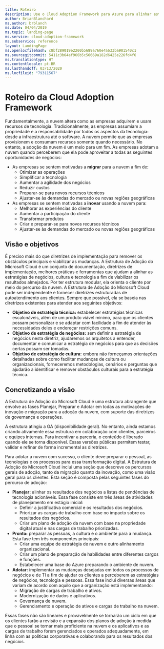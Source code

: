 ```yaml
---
title: Roteiro
description: Use o Cloud Adoption Framework para Azure para alinhar estratégias de negócios, cultura e tecnologia a fim de atingir os resultados empresariais desejados.
author: BrianBlanchard
ms.author: brblanch
ms.date: 04/04/2019
ms.topic: landing-page
ms.service: cloud-adoption-framework
ms.subservice: reference
layout: LandingPage
ms.openlocfilehash: c8bf289019e2200b5689a760e4a633ba901540c1
ms.sourcegitcommit: 5411c3b64af966b5c56669a182d6425e226fd4f6
ms.translationtype: HT
ms.contentlocale: pt-BR
ms.lasthandoff: 03/13/2020
ms.locfileid: "79311567"
---
```

# <a name="cloud-adoption-framework-roadmap"></a>Roteiro da Cloud Adoption Framework

Fundamentalmente, a nuvem altera como as empresas adquirem e usam recursos de tecnologia. Tradicionalmente, as empresas assumiam a propriedade e a responsabilidade por todos os aspectos da tecnologia: desde a infraestrutura até o software. A nuvem permite que as empresas provisionem e consumam recursos somente quando necessário. No entanto, a adoção da nuvem é um meio para um fim. As empresas adotam a nuvem quando perceberem que ela pode aproveitar a todas as seguintes oportunidades de negócios:

- As empresas se sentem motivadas a **migrar** para a nuvem a fim de:
  - Otimizar as operações
  - Simplificar a tecnologia
  - Aumentar a agilidade dos negócios
  - Reduzir custos
  - Preparar-se para novos recursos técnicos
  - Ajustar-se às demandas do mercado ou novas regiões geográficas
- As empresas se sentem motivadas a **inovar** usando a nuvem para:
  - Melhorar as experiências do cliente
  - Aumentar a participação do cliente
  - Transformar produtos
  - Criar e preparar-se para novos recursos técnicos
  - Ajustar-se às demandas do mercado ou novas regiões geográficas

## <a name="vision-and-objectives"></a>Visão e objetivos

É preciso mais do que diretrizes de implementação para remover os obstáculos principais e viabilizar as mudanças. A Estrutura de Adoção do Microsoft Cloud é um conjunto de documentação, diretrizes de implementação, melhores práticas e ferramentas que ajudam a alinhar as estratégias de negócios, cultura e tecnologia a fim de viabilizar os resultados almejados. Por ter estrutura modular, ela orienta o cliente por meio do percurso da nuvem. A Estrutura de Adoção do Microsoft Cloud pode ser independente e fornecer diretrizes estruturadas de autoatendimento aos clientes. Sempre que possível, ela se baseia nas diretrizes existentes para atender aos seguintes objetivos:

- **Objetivo de estratégia técnica:** estabelecer estratégias técnicas escalonáveis, além de um produto viável mínimo, para que os clientes possam personalizar e se adaptar com facilidade a fim de atender às necessidades deles e endereçar restrições comuns.
- **Objetivo de estratégia de negócios:** sem definir a estratégia de negócios nesta diretriz, ajudaremos os arquitetos a entender, documentar e comunicar a estratégia de negócios para que as decisões certas possam ser tomadas.
- **Objetivo de estratégia de cultura:** embora não forneçamos orientações detalhadas sobre como facilitar mudanças de cultura ou organizacionais, forneceremos metodologias, cenários e perguntas que ajudarão a identificar e remover obstáculos culturais para a estratégia técnica.

## <a name="fulfilling-the-vision"></a>Concretizando a visão

A Estrutura de Adoção do Microsoft Cloud é uma estrutura abrangente que envolve as fases Planejar, Preparar e Adotar em todas as motivações de inovação e migração para a adoção da nuvem, com suporte das diretrizes de governança e operações.

A estrutura atingiu a GA (disponibilidade geral). No entanto, ainda estamos criando ativamente essa estrutura em colaboração com clientes, parceiros e equipes internas. Para incentivar a parceria, o conteúdo é liberado quando ele se torna disponível. Essas versões públicas permitem testar, validar e refinar de forma incremental as diretrizes.

Para adotar a nuvem com sucesso, o cliente deve preparar o pessoal, as tecnologias e os processos para essa transformação digital. A Estrutura de Adoção do Microsoft Cloud inclui uma seção que descreve os percursos gerais de adoção, tanto da migração quanto da inovação, como uma visão geral para os clientes. Esta seção é composta pelas seguintes fases do percurso de adoção:

- **Planejar:** alinhar os resultados dos negócios a listas de pendências de tecnologia acionáveis. Essa fase consiste em três áreas de atividades de planejamento em estágio inicial:
  - Definir a justificativa comercial e os resultados dos negócios.
  - Priorizar as cargas de trabalho com base no impacto sobre os resultados dos negócios.
  - Criar um plano de adoção da nuvem com base na propriedade digital atual e nas cargas de trabalho priorizadas.
- **Pronto:** preparar as pessoas, a cultura e o ambiente para a mudança. Esta fase tem três componentes principais:
  - Criar uma equipe de estratégia de nuvem e outro alinhamento organizacional.
  - Criar um plano de preparação de habilidades entre diferentes cargos e funções.
  - Estabelecer uma base do Azure preparando o ambiente de nuvem.
- **Adotar:** implementar as mudanças desejadas em todos os processos de negócios e de TI a fim de ajudar os clientes a perceberem as estratégias de negócios, tecnologia e pessoas. Essa fase inclui diversas áreas que variam de acordo com aquilo que a organização está implementando:
  - Migração de cargas de trabalho e ativos.
  - Modernização de dados e aplicativos.
  - Governança de nuvem.
  - Gerenciamento e operação de ativos e cargas de trabalho na nuvem.

Essas fases não são lineares e provavelmente se tornarão um ciclo em que os clientes farão a revisão e a expansão dos planos de adoção à medida que o pessoal se tornar mais proficiente na nuvem e os aplicativos e as cargas de trabalho forem gerenciados e operados adequadamente, em linha com as políticas corporativas e colaborando para os resultados dos negócios.
